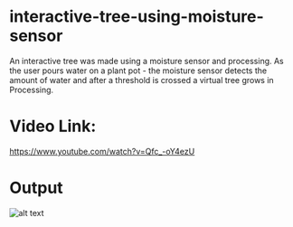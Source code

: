 # interactive-tree-using-moisture-sensor

An interactive tree was made using a moisture sensor and processing. As the user pours water on a plant pot - the moisture sensor detects the amount of water and after a threshold is crossed a virtual tree grows in Processing.

# Video Link:
https://www.youtube.com/watch?v=Qfc_-oY4ezU

# Output
![alt text](https://github.com/hasibzunair/interactive-tree-using-moisture-sensor/blob/master/treegen.PNG)
